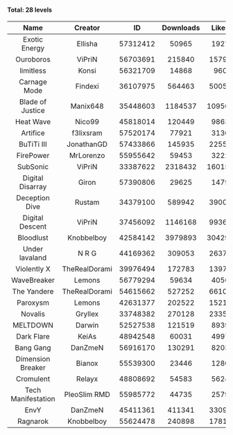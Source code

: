 #### Total: 28 levels

| Name | Creator | ID | Downloads | Likes |
|:---:|:---:|:---:|:---:|:---:|
| Exotic Energy | Ellisha | 57312412 | 50965 | 1927
| Ouroboros | ViPriN | 56703691 | 215840 | 15790
| limitless | Konsi | 56321709 | 14868 | 960
| Carnage Mode | Findexi | 36107975 | 564463 | 50056
| Blade of Justice | Manix648 | 35448603 | 1184537 | 109505
| Heat Wave | Nico99 | 45818014 | 120449 | 9863
| Artifice | f3lixsram | 57520174 | 77921 | 3130
| BuTiTi III | JonathanGD | 57433866 | 145935 | 22550
| FirePower | MrLorenzo | 55955642 | 59453 | 3222
| SubSonic | ViPriN | 33387622 | 2318432 | 160151
| Digital Disarray | Giron | 57390806 | 29625 | 1479
| Deception Dive | Rustam | 34379100 | 589942 | 39006
| Digital Descent | ViPriN | 37456092 | 1146168 | 99362
| Bloodlust | Knobbelboy | 42584142 | 3979893 | 304294
| Under lavaland | N R G | 44169362 | 309053 | 26378
| Violently X | TheRealDorami | 39976494 | 172783 | 13978
| WaveBreaker | Lemons | 56779294 | 59634 | 4056
| The Yandere | TheRealDorami | 54615662 | 527252 | 66101
| Paroxysm | Lemons | 42631377 | 202522 | 15215
| Novalis | Gryllex | 33748382 | 270128 | 23355
| MELTDOWN | Darwin | 52527538 | 121519 | 8939
| Dark Flare | KeiAs | 48942548 | 60031 | 4997
| Bang Gang | DanZmeN | 56916170 | 130291 | 8203
| Dimension Breaker | Bianox | 55539300 | 23446 | 1280
| Cromulent | Relayx | 48808692 | 54583 | 5624
| Tech Manifestation | PleoSlim RMD | 55985772 | 44735 | 2579
| EnvY | DanZmeN | 45411361 | 411341 | 33091
| Ragnarok | Knobbelboy | 55624478 | 240898 | 17818
